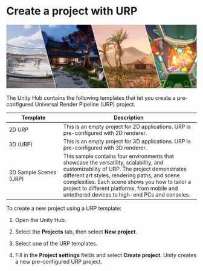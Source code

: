 # Create a project with URP

![URP 3D Sample](Images/AssetShots/Beauty/Template.png)

The Unity Hub contains the following templates that let you create a pre-configured Universal Render Pipeline (URP) project.

| **Template** | **Description** |
|---|---|
| 2D URP | This is an empty project for 2D applications. URP is pre-configured with 2D renderer. |
| 3D (URP) | This is an empty project for 3D applications. URP is pre-configured with 3D renderer. |
| 3D&#160;Sample&#160;Scenes (URP) | This sample contains four environments that showcase the versatility, scalability, and customizability of URP. The project demonstrates different art styles, rendering paths, and scene complexities. Each scene shows you how to tailor a project to different platforms, from mobile and untethered devices to high-end PCs and consoles. |

To create a new project using a URP template:

1. Open the Unity Hub.

2. Select the **Projects** tab, then select **New project**.

3. Select one of the URP templates.

4. Fill in the **Project settings** fields and select **Create project**. Unity creates a new pre-configured URP project.
